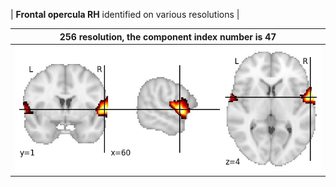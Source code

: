 


| **Frontal opercula RH** identified on various resolutions |

| 256 resolution, the component index number is 47|  
|:---:|  
| ![Component 256](../256/final/47.jpg "From component 256: Frontal opercula RH") |
